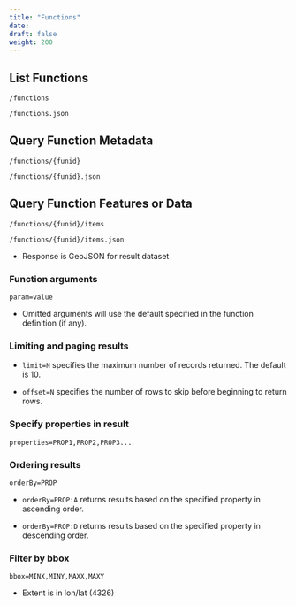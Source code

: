 ```yaml
---
title: "Functions"
date:
draft: false
weight: 200
---
```


<!-- ## Expose Database Functions -->

## List Functions

`/functions`

`/functions.json`

## Query Function Metadata

`/functions/{funid}`

`/functions/{funid}.json`

## Query Function Features or Data

`/functions/{funid}/items`

`/functions/{funid}/items.json`

- Response is GeoJSON for result dataset

### Function arguments

`param=value`

- Omitted arguments will use the default specified in the function definition (if any).

### Limiting and paging results

- `limit=N` specifies the maximum number of records returned. The default is 10.

- `offset=N` specifies the number of rows to skip before beginning to return rows.

### Specify properties in result

`properties=PROP1,PROP2,PROP3...`

### Ordering results

`orderBy=PROP`

- `orderBy=PROP:A` returns results based on the specified property in ascending order.

- `orderBy=PROP:D` returns results based on the specified property in descending order.

### Filter by bbox

`bbox=MINX,MINY,MAXX,MAXY`

- Extent is in lon/lat (4326)
